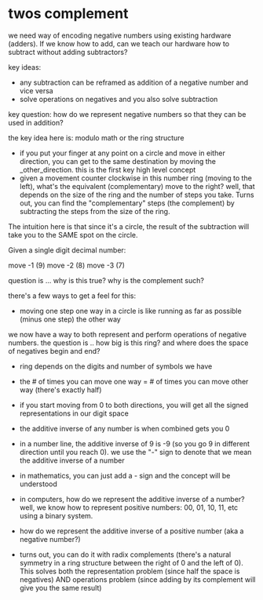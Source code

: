 # twos complement

we need way of encoding negative numbers using existing hardware (adders). If we know how to add, can we teach our hardware how to subtract without adding subtractors? 

key ideas: 

* any subtraction can be reframed as addition of a negative number and vice versa
* solve operations on negatives and you also solve subtraction

key question: how do we represent negative numbers so that they can be used in addition? 

the key idea here is: modulo math or the ring structure

* if you put your finger at any point on a circle and move in either direction, you can get to the same destination by moving the _other_direction. this is the first key high level concept 
* given a movement counter clockwise in this number ring  (moving to the left), what's the equivalent (complementary) move to the right? well, that depends on the size of the ring and the number of steps you take. Turns out, you can find the "complementary" steps (the complement) by subtracting the steps from the size of the ring. 

The intuition here is that since it's a circle, the result of the subtraction will take you to the SAME spot on the circle. 

Given a single digit decimal number:

move -1 (9) 
move -2 (8)
move -3 (7) 

question is ... why is this true? why is the complement such?

there's a few ways to get a feel for this: 

* moving one step one way in a circle is like running as far as possible (minus one step) the other way

we now have a way to both represent and perform operations of negative numbers. the question is .. how big is this ring? and where does the space of negatives begin and end? 

* ring depends on the digits and number of symbols we have
* the # of times you can move one way = # of times you can move other way (there's exactly half)
* if you start moving from 0 to both directions, you will get all the signed representations in our digit space


* the additive inverse of any number is when combined gets you 0 
* in a number line, the additive inverse of 9 is -9 (so you go 9 in different direction until you reach 0). we use the "-" sign to denote that we mean the additive inverse of a number

* in mathematics, you can just add a - sign and the concept will be understood
* in computers, how do we represent the additive inverse of a number? well, we know how to represent positive numbers: 00, 01, 10, 11, etc using a binary system.
* how do we represent the additive inverse of a positive number (aka a negative number?)
* turns out, you can do it with radix complements (there's a natural symmetry in a ring structure between the right of 0 and the left of 0). This solves both the representation problem (since half the space is negatives) AND operations problem (since adding by its complement will give you the same result)



